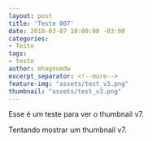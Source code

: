 ```yaml
---
layout: post
title: 'Teste 007'
date: 2018-03-07 10:00:00 -03:00
categories:
- Teste
tags:
- teste
author: mhagnumdw
excerpt_separator: <!--more-->
feature-img: "assets/test_v3.png"
thumbnail: "assets/test_v3.png"
---
```


Esse é um teste para ver o thumbnail v7.

<!--more-->

Tentando mostrar um thumbnail v7.